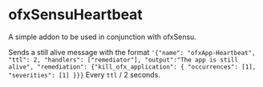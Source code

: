 # ofxSensuHeartbeat

A simple addon to be used in conjunction with ofxSensu.

Sends a still alive message with the format `'{"name": "ofxApp-Heartbeat", "ttl": 2, "handlers": ["remediator"], "output":"The app is still alive", "remediation": {"kill_ofx_application": { "occurrences": [1], "severities": [1] }}}`
Every `ttl` / 2  seconds.
